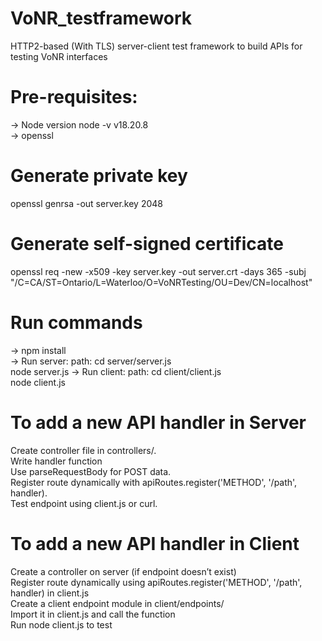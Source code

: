 # VoNR_testframework
 HTTP2-based (With TLS) server-client test framework  to build APIs for testing VoNR interfaces


# Pre-requisites:
-> Node version
  node -v 
  v18.20.8<br>
-> openssl


# Generate private key
openssl genrsa -out server.key 2048

# Generate self-signed certificate
openssl req -new -x509 -key server.key -out server.crt -days 365 -subj "/C=CA/ST=Ontario/L=Waterloo/O=VoNRTesting/OU=Dev/CN=localhost"

# Run commands
-> npm install<br>
-> Run server:
  path: cd server/server.js<br>
  node server.js
-> Run client:
  path: cd client/client.js<br>
  node client.js

# To add a new API handler in Server
Create controller file in controllers/.<br>
Write handler function<br>
Use parseRequestBody for POST data.<br>
Register route dynamically with apiRoutes.register('METHOD', '/path', handler).<br>
Test endpoint using client.js or curl.<br>

# To add a new API handler in Client
Create a controller on server (if endpoint doesn’t exist)<br>
Register route dynamically using apiRoutes.register('METHOD', '/path', handler) in client.js<br>
Create a client endpoint module in client/endpoints/<br>
Import it in client.js and call the function<br>
Run node client.js to test<br>
